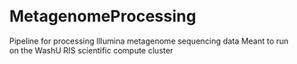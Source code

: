 # MetagenomeProcessing
Pipeline for processing Illumina metagenome sequencing data
Meant to run on the WashU RIS scientific compute cluster